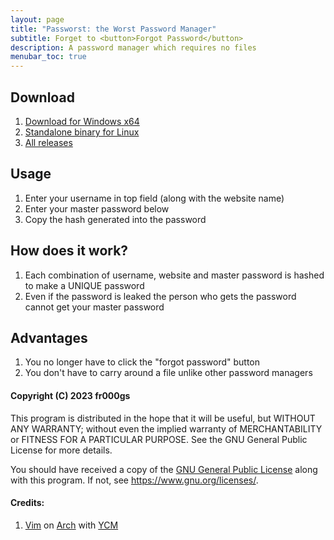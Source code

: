 ```yaml
---
layout: page
title: "Passworst: the Worst Password Manager"
subtitle: Forget to <button>Forgot Password</button>
description: A password manager which requires no files
menubar_toc: true
---
```

## Download
1. [Download for Windows x64](https://github.com/fr000gs/passworst/releases/latest/download/passrust.exe)
2. [Standalone binary for Linux](https://github.com/fr000gs/passworst/releases/latest/download/passrust)
3. [All releases](releases)

## Usage

1. Enter your username in top field (along with the website name)
2. Enter your master password below
3. Copy the hash generated into the password

## How does it work?

1. Each combination of username, website and master password is hashed to make a UNIQUE password
2. Even if the password is leaked the person who gets the password cannot get your master password

## Advantages

1. You no longer have to click the "forgot password" button
2. You don't have to carry around a file unlike other password managers

#### Copyright (C) 2023 fr000gs

This program is distributed in the hope that it will be useful,
but WITHOUT ANY WARRANTY; without even the implied warranty of
MERCHANTABILITY or FITNESS FOR A PARTICULAR PURPOSE.  See the
GNU General Public License for more details.

You should have received a copy of the [GNU General Public License](https://www.gnu.org/licenses/gpl.html)
along with this program.  If not, see <https://www.gnu.org/licenses/>.

#### Credits: 
1. [Vim](www.vim.org) on [Arch](archlinux.org) with [YCM](https://github.com/ycm-core/YouCompleteMe)
